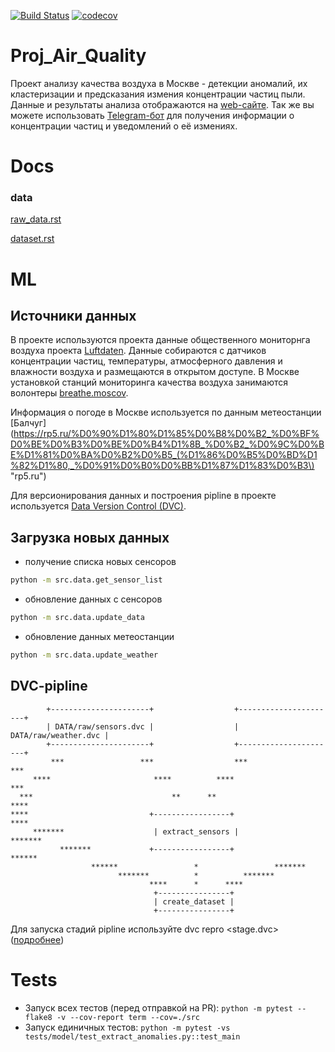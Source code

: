 [![Build Status](https://travis-ci.org/aerubanov/Proj_Air_Quality.svg?branch=master)](https://travis-ci.org/aerubanov/Proj_Air_Quality)
[![codecov](https://codecov.io/gh/aerubanov/Proj_Air_Quality/branch/master/graph/badge.svg)](https://codecov.io/gh/aerubanov/Proj_Air_Quality)
# Proj_Air_Quality
Проект анализу качества воздуха в Москве - детекции аномалий, их кластеризации и предсказания измения концентрации частиц пыли. Данные и результаты анализа отображаются на [web-сайте](http://air-quality-moscow.net/). Так же вы можете использовать [Telegram-бот](https://t.me/lskjhgoiuh9887_bot?start=666) для получения информации о концентрации частиц и уведомлений о её измениях.
# Docs
### data
[raw_data.rst](docs/data/raw_data.rst)

[dataset.rst](docs/data/dataset.rst)

# ML
## Источники данных
В проекте используются проекта данные общественного мониторнга воздуха проекта
[Luftdaten](https://luftdaten.info/ "luftdaten.info"). Данные собираются с датчиков концентрации частиц, температуры, атмосферного
давления и влажности воздуха и размещаются в открытом доступе. В Москве установкой станций мониторинга качества воздуха занимаются
волонтеры [breathe.moscov](https://breathe.moscow/ "breathe.moscow").

Информация о погоде в Москве используется по данным метеостанции [Балчуг](https://rp5.ru/%D0%90%D1%80%D1%85%D0%B8%D0%B2_%D0%BF%D0%BE%D0%B3%D0%BE%D0%B4%D1%8B_%D0%B2_%D0%9C%D0%BE%D1%81%D0%BA%D0%B2%D0%B5_(%D1%86%D0%B5%D0%BD%D1%82%D1%80,_%D0%91%D0%B0%D0%BB%D1%87%D1%83%D0%B3\) "rp5.ru")  

Для версионирования данных и построения pipline в проекте используется [Data Version Control (DVC)](https://dvc.org/ "Open-source Version Control System for Machine Learning Projects").  


## Загрузка новых данных
- получение списка новых сенсоров
```bash
python -m src.data.get_sensor_list
```
- обновление данных с сенсоров
```bash
python -m src.data.update_data
```
- обновление данных метеостанции
```bash
python -m src.data.update_weather
```
## DVC-pipline
<!-- language: lang-none -->
            +----------------------+                  +----------------------+         
            | DATA/raw/sensors.dvc |                  | DATA/raw/weather.dvc |         
            +----------------------+                  +----------------------+         
             ***                 ***                  ***                  ***         
         ****                       ****          ****                        ***      
      ***                               **      **                               ****  
    ****                           +-----------------+                             ****
         *******                    | extract_sensors |                      *******    
               *******             +-----------------+                ******           
                      ******                 *                 *******                 
                            *******          *          *******                        
                                   ****      *      ****                               
                                    +----------------+                                 
                                    | create_dataset |                                 
                                    +----------------+  

<!-- language: lang-none -->
Для запуска стадий pipline используйте dvc repro <stage.dvc> ([подробнее](https://dvc.org/doc/tutorials/pipelines))



# Tests
* Запуск всех тестов (перед отправкой на PR): `python -m pytest --flake8 -v --cov-report term --cov=./src`
* Запуск единичных тестов: `python -m pytest -vs tests/model/test_extract_anomalies.py::test_main`
